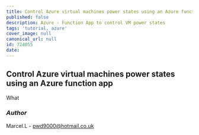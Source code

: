 ```yaml
---
title: Control Azure virtual machines power states using an Azure function app
published: false
description: Azure - Function App to control VM power states
tags: 'tutorial, azure'
cover_image: null
canonical_url: null
id: 724055
date:
---
```


## Control Azure virtual machines power states using an Azure function app

What

### _Author_

Marcel.L - pwd9000@hotmail.co.uk
